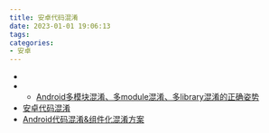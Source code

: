 ```yaml
---
title: 安卓代码混淆
date: 2023-01-01 19:06:13
tags:
categories:
- 安卓
---
```

+ 
+ + [Android多模块混淆、多module混淆、多library混淆的正确姿势](https://blog.csdn.net/xqhys/article/details/121838312)
+ [安卓代码混淆](https://www.jianshu.com/p/30ad1ae3cda3)
+ [Android代码混淆&组件化混淆方案](https://www.jianshu.com/p/18a11d175860)